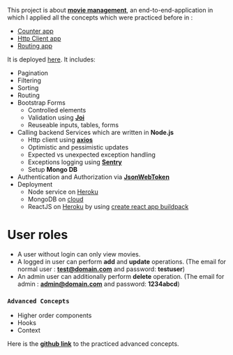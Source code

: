 This project is about **[movie management](https://desolate-headland-28492.herokuapp.com/movies)**, an end-to-end-application in which I applied all the concepts which were practiced before in :
- [Counter app](https://github.com/Ubaid45/ReactJS_simple-counter-app)
- [Http Client app](https://github.com/Ubaid45/ReactJS_http-client-app)
- [Routing app](https://github.com/Ubaid45/ReactJS_routing-app)

It is deployed [here](https://desolate-headland-28492.herokuapp.com/movies). It includes:
* Pagination
* Filtering
* Sorting
* Routing
* Bootstrap Forms
  * Controlled elements
  * Validation using **[Joi](https://www.npmjs.com/package/joi)**
  * Reuseable inputs, tables, forms
* Calling backend Services which are written in **Node.js**
  * Http client using **[axios](https://github.com/axios/axios)**
  * Optimistic and pessimistic updates
  * Expected vs unexpected exception handling
  * Exceptions logging using **[Sentry](https://www.npmjs.com/package/@sentry/browser)**
  * Setup **Mongo DB**
* Authentication and Authorization via **[JsonWebToken](https://jwt.io)**
* Deployment
  * Node service on [Heroku](https://dashboard.heroku.com)
  * MongoDB on [cloud](https://cloud.mongodb.com/)
  * ReactJS on [Heroku](https://dashboard.heroku.com) by using [create react app buildpack](https://github.com/mars/create-react-app-buildpack)
  

# User roles
- A user without login can only view movies.
- A logged in user can perform **add** and **update** operations. (The email for normal user : **test@domain.com** and password: **testuser**)
- An admin user can additionally perform **delete** operation. (The email for admin : **admin@domain.com** and password: **1234abcd**)



### `Advanced Concepts`
- Higher order components
- Hooks
- Context

Here is the **[github link](https://github.com/Ubaid45/ReactJS_advanced-concepts)** to the practiced advanced concepts.
